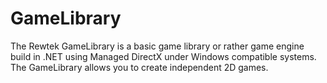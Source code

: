 GameLibrary
===========
The Rewtek GameLibrary is a basic game library or rather game engine build in .NET using Managed DirectX under Windows compatible systems. The GameLibrary allows you to create independent 2D games.
